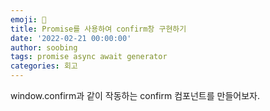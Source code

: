 ```yaml
---
emoji: 💌
title: Promise를 사용하여 confirm창 구현하기
date: '2022-02-21 00:00:00'
author: soobing
tags: promise async await generator
categories: 회고
---
```


window.confirm과 같이 작동하는 confirm 컴포넌트를 만들어보자.